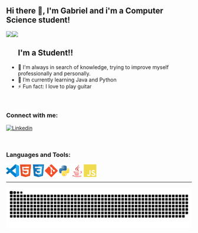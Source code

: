 
## Hi there 👋, I'm Gabriel and i'm a Computer Science student!

<div align="center">
  <img align="left" height="180em" src="https://github-readme-stats.vercel.app/api?username=GabrielDiniz05&show_icons=true&theme=dark&include_all_commits=true&count_private=true"/>
  <img align="left" height="180em" src="https://github-readme-stats.vercel.app/api/top-langs/?username=GabrielDiniz05&layout=compact&langs_count=7&theme=dark"/>
</div>

<br />

## I'm a Student!!

- 🔭 I'm always in search of knowledge, trying to improve myself professionally and personally.
- 🌱 I’m currently learning Java and Python
- ⚡ Fun fact: I love to play guitar

<br />

### Connect with me:

[![Linkedin](https://img.shields.io/badge/LinkedIn-0077B5?style=for-the-badge&logo=linkedin&logoColor=white)](https://www.linkedin.com/in/gabriel-assis-diniz/)

<br />

### Languages and Tools:

<div>
<img align="left" alt="Visual Studio Code" width="35px" src="https://raw.githubusercontent.com/github/explore/80688e429a7d4ef2fca1e82350fe8e3517d3494d/topics/visual-studio-code/visual-studio-code.png" />
  <img align="left" alt="HTML5" width="35px" src="https://raw.githubusercontent.com/devicons/devicon/master/icons/html5/html5-original.svg" />
  <img align="left" alt="CSS3" width="35px" src="https://raw.githubusercontent.com/devicons/devicon/master/icons/css3/css3-original.svg" />
  <img align="left" alt="Git" width="35px" src="https://raw.githubusercontent.com/devicons/devicon/master/icons/git/git-plain.svg" />
  <img align="left" alt="Python" width="35px" src="https://raw.githubusercontent.com/devicons/devicon/master/icons/python/python-original.svg" />
  <img align="left" alt="Java" width="35px" src="https://raw.githubusercontent.com/devicons/devicon/master/icons/java/java-plain.svg" />
  <img align="left" alt="JavaScript" width="35px" src="https://raw.githubusercontent.com/devicons/devicon/master/icons/javascript/javascript-plain.svg" />
<div>

<br />
<br />

---

![](https://github.com/Platane/snk/raw/output/github-contribution-grid-snake.svg)